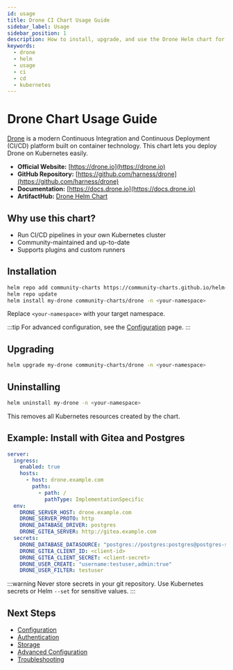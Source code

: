```yaml
---
id: usage
title: Drone CI Chart Usage Guide
sidebar_label: Usage
sidebar_position: 1
description: How to install, upgrade, and use the Drone Helm chart for CI/CD on Kubernetes.
keywords:
  - drone
  - helm
  - usage
  - ci
  - cd
  - kubernetes
---
```


# Drone Chart Usage Guide

[Drone](https://drone.io) is a modern Continuous Integration and Continuous Deployment (CI/CD) platform built on container technology. This chart lets you deploy Drone on Kubernetes easily.

- **Official Website:** [https://drone.io](https://drone.io)
- **GitHub Repository:** [https://github.com/harness/drone](https://github.com/harness/drone)
- **Documentation:** [https://docs.drone.io](https://docs.drone.io)
- **ArtifactHub:** [Drone Helm Chart](https://artifacthub.io/packages/helm/community-charts/drone)

## Why use this chart?

- Run CI/CD pipelines in your own Kubernetes cluster
- Community-maintained and up-to-date
- Supports plugins and custom runners

## Installation

```bash
helm repo add community-charts https://community-charts.github.io/helm-charts
helm repo update
helm install my-drone community-charts/drone -n <your-namespace>
```

Replace `<your-namespace>` with your target namespace.

:::tip
For advanced configuration, see the [Configuration](./configuration.md) page.
:::

## Upgrading

```bash
helm upgrade my-drone community-charts/drone -n <your-namespace>
```

## Uninstalling

```bash
helm uninstall my-drone -n <your-namespace>
```

This removes all Kubernetes resources created by the chart.

## Example: Install with Gitea and Postgres

```yaml
server:
  ingress:
    enabled: true
    hosts:
      - host: drone.example.com
        paths:
          - path: /
            pathType: ImplementationSpecific
  env:
    DRONE_SERVER_HOST: drone.example.com
    DRONE_SERVER_PROTO: http
    DRONE_DATABASE_DRIVER: postgres
    DRONE_GITEA_SERVER: http://gitea.example.com
  secrets:
    DRONE_DATABASE_DATASOURCE: "postgres://postgres:postgres@postgres-service:5432/postgres?sslmode=disable"
    DRONE_GITEA_CLIENT_ID: <client-id>
    DRONE_GITEA_CLIENT_SECRET: <client-secret>
    DRONE_USER_CREATE: "username:testuser,admin:true"
    DRONE_USER_FILTER: testuser
```

:::warning
Never store secrets in your git repository. Use Kubernetes secrets or Helm `--set` for sensitive values.
:::

## Next Steps

- [Configuration](./configuration.md)
- [Authentication](./authentication.md)
- [Storage](./storage.md)
- [Advanced Configuration](./advanced-configuration.md)
- [Troubleshooting](./troubleshooting.md)
